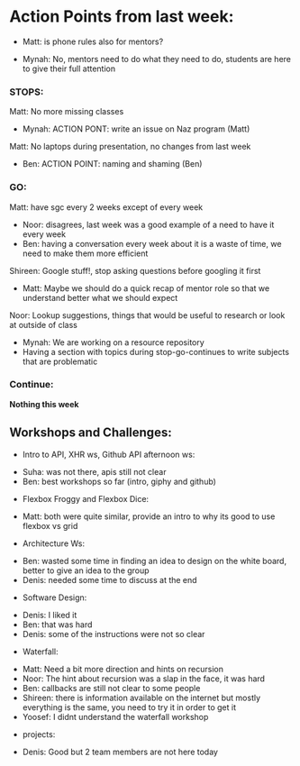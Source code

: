 # Action Points from last week:

* Matt: is phone rules also for mentors?
- Mynah: No, mentors need to do what they need to do, students are here to give their full attention

### STOPS:

Matt: No more missing classes
- Mynah: ACTION PONT: write an issue on Naz program (Matt)

Matt: No laptops during presentation, no changes from last week
- Ben: ACTION POINT: naming and shaming (Ben)

### GO:

Matt: have sgc every 2 weeks except of every week
- Noor: disagrees, last week was a good example of a need to have it every week
- Ben: having a conversation every week about it is a waste of time, we need to make them more efficient

Shireen: Google stuff!, stop asking questions before googling it first
- Matt: Maybe we should do a quick recap of mentor role so that we understand better what we should expect

Noor: Lookup suggestions, things that would be useful to research or look at outside of class
- Mynah: We are working on a resource repository
- Having a section with topics during stop-go-continues to write subjects that are problematic

### Continue:

__Nothing this week__


## Workshops and Challenges:

* Intro to API, XHR ws, Github API afternoon ws:
- Suha: was not there, apis still not clear
- Ben: best workshops so far (intro, giphy and github)

* Flexbox Froggy and Flexbox Dice:
- Matt: both were quite similar, provide an intro to why its good to use flexbox vs grid

* Architecture Ws:
- Ben: wasted some time in finding an idea to design on the white board, better to give an idea to the group
- Denis: needed some time to discuss at the end

* Software Design:
- Denis: I liked it
- Ben: that was hard
- Denis: some of the instructions were not so clear

* Waterfall:
- Matt: Need a bit more direction and hints on recursion
- Noor: The hint about recursion was a slap in the face, it was hard
- Ben: callbacks are still not clear to some people
- Shireen: there is information available on the internet but mostly everything is the same, you need to try it in order to get it
- Yoosef: I didnt understand the waterfall workshop

* projects:
- Denis: Good but 2 team members are not here today
